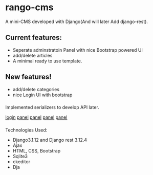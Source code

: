 # rango-cms

A mini-CMS developed with Django(And will later Add django-rest).

## Current features:
- Seperate adminstratoin Panel with nice Bootstrap powered UI
- add/delete articles
- A minimal ready to use template.
## New features!
- add/delete categories
- nice Login UI with bootstrap

### 
Implemented serializers to develop API later.

[login](/screenshots/login.jpg?raw=true)
[panel](/screenshots/panel.png?raw=true)
[panel](/screenshots/panel2.png?raw=true)
[panel](/screenshots/panel3.png?raw=true)
[panel](/screenshots/post.png?raw=true)


###
Technologies Used:
- Django3.1.12 and Django rest 3.12.4
- Ajax
- HTML, CSS, Bootstrap
- Sqlite3
- ckeditor
- Dja

